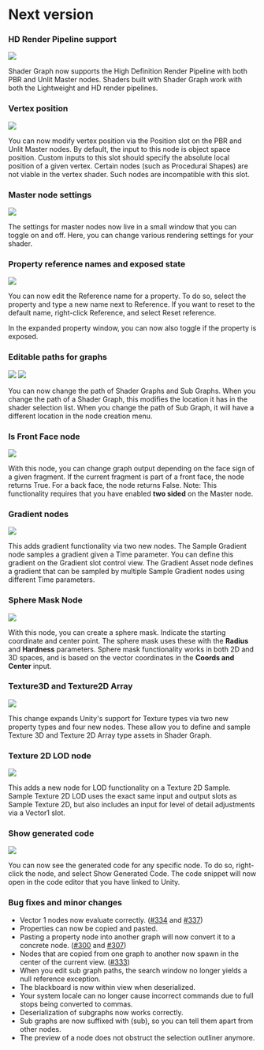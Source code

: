 # Next version

### HD Render Pipeline support

![](.data/hd_render_pipeline.png)

Shader Graph now supports the High Definition Render Pipeline with both PBR and Unlit Master nodes. Shaders built with Shader Graph work with both the Lightweight and HD render pipelines.

### Vertex position

![](.data/vertex_position.png)

You can now modify vertex position via the Position slot on the PBR and Unlit Master nodes. By default, the input to this node is object space position. Custom inputs to this slot should specify the absolute local position of a given vertex. Certain nodes (such as Procedural Shapes) are not viable in the vertex shader. Such nodes are incompatible with this slot.

### Master node settings

![](.data/menu_settings.png)

The settings for master nodes now live in a small window that you can toggle on and off. Here, you can change various rendering settings for your shader.

### Property reference names and exposed state

![](.data/editable_property_references.gif)

You can now edit the Reference name for a property. To do so, select the property and type a new name next to Reference. If you want to reset to the default name, right-click Reference, and select Reset reference. 

In the expanded property window, you can now also toggle if the property is exposed.

### Editable paths for graphs

![](.data/change_path.gif)
![](.data/use_path.gif)

You can now change the path of Shader Graphs and Sub Graphs. When you change the path of a Shader Graph, this modifies the location it has in the shader selection list. When you change the path of Sub Graph, it will have a different location in the node creation menu.

### Is Front Face node

![](.data/face_sign.png)

With this node, you can change graph output depending on the face sign of a given fragment. If the current fragment is part of a front face, the node returns True. For a back face, the node returns False.
Note: This functionality requires that you have enabled **two sided** on the Master node.

### Gradient nodes

![](.data/gradient_node.png)

This adds gradient functionality via two new nodes. The Sample Gradient node samples a gradient given a Time parameter. You can define this gradient on the Gradient slot control view. The Gradient Asset node defines a gradient that can be sampled by multiple Sample Gradient nodes using different Time parameters.

### Sphere Mask Node

![](.data/sphereMask.png)

With this node, you can create a sphere mask. Indicate the starting coordinate and center point. The sphere mask uses these with the **Radius** and **Hardness** parameters. Sphere mask functionality works in both 2D and 3D spaces, and is based on the vector coordinates in the **Coords and Center** input.

### Texture3D and Texture2D Array

![](.data/texture_nodes.png)

This change expands Unity's support for Texture types via two new property types and four new nodes. These allow you to define and sample Texture 3D and Texture 2D Array type assets in Shader Graph.

### Texture 2D LOD node

![](.data/texture_2d_lod_node.png)

This adds a new node for LOD functionality on a Texture 2D Sample. Sample Texture 2D LOD uses the exact same input and output slots as Sample Texture 2D, but also includes an input for level of detail adjustments via a Vector1 slot. 

### Show generated code

![](.data/show_generated_code.gif)

You can now see the generated code for any specific node. To do so, right-click the node, and select Show Generated Code. The code snippet will now open in the code editor that you have linked to Unity.


### Bug fixes and minor changes

- Vector 1 nodes now evaluate correctly. ([#334](https://github.com/Unity-Technologies/ShaderGraph/issues/334) and [#337](https://github.com/Unity-Technologies/ShaderGraph/issues/337))
- Properties can now be copied and pasted.
- Pasting a property node into another graph will now convert it to a concrete node. ([#300](https://github.com/Unity-Technologies/ShaderGraph/issues/300) and [#307](https://github.com/Unity-Technologies/ShaderGraph/pull/307))
- Nodes that are copied from one graph to another now spawn in the center of the current view. ([#333](https://github.com/Unity-Technologies/ShaderGraph/issues/333))
- When you edit sub graph paths, the search window no longer yields a null reference exception.
- The blackboard is now within view when deserialized.
- Your system locale can no longer cause incorrect commands due to full stops being converted to commas.
- Deserialization of subgraphs now works correctly.
- Sub graphs are now suffixed with (sub), so you can tell them apart from other nodes.
- The preview of a node does not obstruct the selection outliner anymore.
